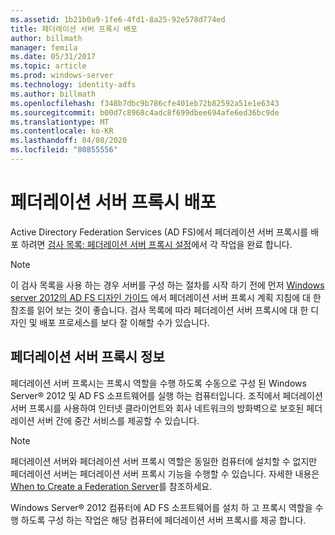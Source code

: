 ```yaml
---
ms.assetid: 1b21b0a9-1fe6-4fd1-8a25-92e578d774ed
title: 페더레이션 서버 프록시 배포
author: billmath
manager: femila
ms.date: 05/31/2017
ms.topic: article
ms.prod: windows-server
ms.technology: identity-adfs
ms.author: billmath
ms.openlocfilehash: f348b7dbc9b786cfe401eb72b82592a51e1e6343
ms.sourcegitcommit: b00d7c8968c4adc8f699dbee694afe6ed36bc9de
ms.translationtype: MT
ms.contentlocale: ko-KR
ms.lasthandoff: 04/08/2020
ms.locfileid: "80855556"
---
```

# <a name="deploying-federation-server-proxies"></a>페더레이션 서버 프록시 배포

Active Directory Federation Services \(AD FS\)에서 페더레이션 서버 프록시를 배포 하려면 [검사 목록: 페더레이션 서버 프록시 설정](Checklist--Setting-Up-a-Federation-Server-Proxy.md)에서 각 작업을 완료 합니다.  
  
> [!NOTE]  
> 이 검사 목록을 사용 하는 경우 서버를 구성 하는 절차를 시작 하기 전에 먼저 [Windows server 2012의 AD FS 디자인 가이드](https://technet.microsoft.com/library/dd807036.aspx) 에서 페더레이션 서버 프록시 계획 지침에 대 한 참조를 읽어 보는 것이 좋습니다. 검사 목록에 따라 페더레이션 서버 프록시에 대 한 디자인 및 배포 프로세스를 보다 잘 이해할 수가 있습니다.  
  
## <a name="about-federation-server-proxies"></a>페더레이션 서버 프록시 정보  
페더레이션 서버 프록시는 프록시 역할을 수행 하도록 수동으로 구성 된 Windows Server&reg; 2012 및 AD FS 소프트웨어를 실행 하는 컴퓨터입니다. 조직에서 페더레이션 서버 프록시를 사용하여 인터넷 클라이언트와 회사 네트워크의 방화벽으로 보호된 페더레이션 서버 간에 중간 서비스를 제공할 수 있습니다.  
  
> [!NOTE]  
> 페더레이션 서버와 페더레이션 서버 프록시 역할은 동일한 컴퓨터에 설치할 수 없지만 페더레이션 서버는 페더레이션 서버 프록시 기능을 수행할 수 있습니다. 자세한 내용은 [When to Create a Federation Server](https://technet.microsoft.com/library/dd807101.aspx)를 참조하세요.  
  
Windows Server&reg; 2012 컴퓨터에 AD FS 소프트웨어를 설치 하 고 프록시 역할을 수행 하도록 구성 하는 작업은 해당 컴퓨터에 페더레이션 서버 프록시를 제공 합니다.  
  

